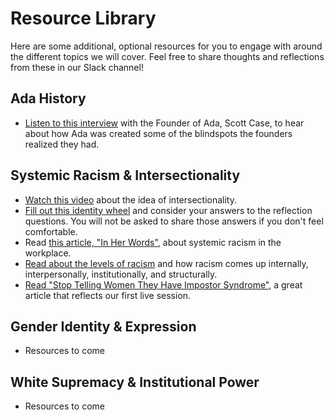 # Resource Library

Here are some additional, optional resources for you to engage with around the different topics we will cover. Feel free to share thoughts and reflections from these in our Slack channel! 

## Ada History
- [Listen to this interview](https://drive.google.com/file/d/1FE7Bf6IfALOUUKRTzjh6KhCGw0H3Yf2w/view) with the Founder of Ada, Scott Case, to hear about how Ada was created some of the blindspots the founders realized they had.

## Systemic Racism & Intersectionality
- [Watch this video](https://www.youtube.com/watch?v=sWP92i7JLlQ) about the idea of intersectionality. 
- [Fill out this identity wheel](https://drive.google.com/file/d/15GjuamanM0sXI-NtOTWTbcGJpOR7M4Mx/view) and consider your answers to the reflection questions. You will not be asked to share those answers if you don't feel comfortable.
- Read [this article, "In Her Words"](https://drive.google.com/file/d/1KfOOB0238j9VOesOXkE8v4o9Ki0dCVT0/view), about systemic racism in the workplace.
- [Read about the levels of racism](https://drive.google.com/file/d/1Az4mFd1KbhX4Etau7vfuIhSw2qUEEAsF/view) and how racism comes up internally, interpersonally, institutionally, and structurally.
- [Read "Stop Telling Women They Have Impostor Syndrome"](https://drive.google.com/file/d/1jNOukGPSvcM9NT7h1_F1mNL1CcM1nytQ/view), a great article that reflects our first live session.

## Gender Identity & Expression
- Resources to come

## White Supremacy & Institutional Power 
- Resources to come

